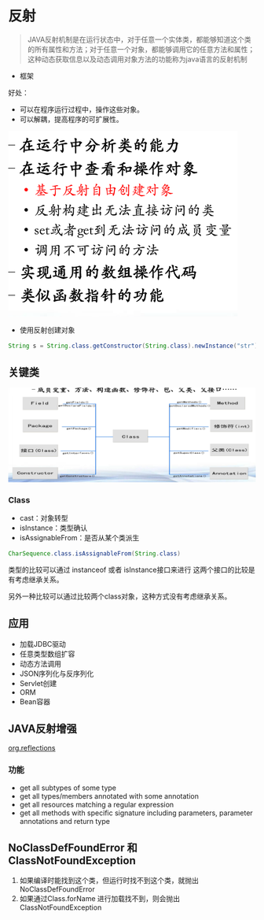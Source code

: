 # 反射

>JAVA反射机制是在运行状态中，对于任意一个实体类，都能够知道这个类的所有属性和方法；对于任意一个对象，都能够调用它的任意方法和属性；这种动态获取信息以及动态调用对象方法的功能称为java语言的反射机制

- 框架

好处： 
- 可以在程序运行过程中，操作这些对象。 
-  可以解耦，提高程序的可扩展性。

![批注 2019-11-01 151447](/assets/批注%202019-11-01%20151447.png)

- 使用反射创建对象

```java
String s = String.class.getConstructor(String.class).newInstance("str");
```

## 关键类

![批注 2019-11-03 160316](/assets/批注%202019-11-03%20160316.png)

### Class

- cast：对象转型
- isInstance：类型确认
- isAssignableFrom：是否从某个类派生

```java
CharSequence.class.isAssignableFrom(String.class)
```

类型的比较可以通过 instanceof 或者 isInstance接口来进行 这两个接口的比较是有考虑继承关系。

另外一种比较可以通过比较两个class对象，这种方式没有考虑继承关系。

## 应用

- 加载JDBC驱动
- 任意类型数组扩容
- 动态方法调用
- JSON序列化与反序列化
- Servlet创建
- ORM
- Bean容器

## JAVA反射增强

[org.reflections](https://github.com/ronmamo/reflections)

### 功能

- get all subtypes of some type
- get all types/members annotated with some annotation
- get all resources matching a regular expression
- get all methods with specific signature including parameters, parameter annotations and return type

## NoClassDefFoundError 和 ClassNotFoundException

1. 如果编译时能找到这个类，但运行时找不到这个类，就抛出NoClassDefFoundError
2. 如果通过Class.forName 进行加载找不到，则会抛出 ClassNotFoundException